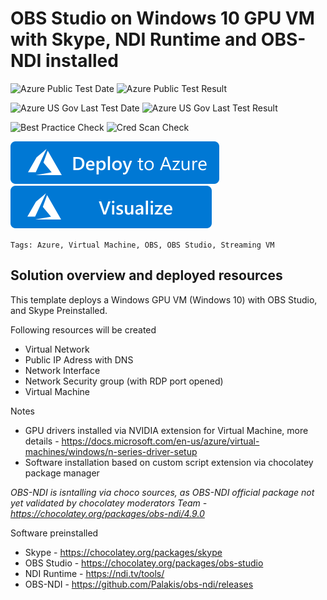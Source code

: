 # OBS Studio on Windows 10 GPU VM with Skype, NDI Runtime and OBS-NDI installed

![Azure Public Test Date](https://azurequickstartsservice.blob.core.windows.net/badges/obs-studio-stream-vm-chocolatey/PublicLastTestDate.svg)
![Azure Public Test Result](https://azurequickstartsservice.blob.core.windows.net/badges/obs-studio-stream-vm-chocolatey/PublicDeployment.svg)

![Azure US Gov Last Test Date](https://azurequickstartsservice.blob.core.windows.net/badges/obs-studio-stream-vm-chocolatey/FairfaxLastTestDate.svg)
![Azure US Gov Last Test Result](https://azurequickstartsservice.blob.core.windows.net/badges/obs-studio-stream-vm-chocolatey/FairfaxDeployment.svg)

![Best Practice Check](https://azurequickstartsservice.blob.core.windows.net/badges/obs-studio-stream-vm-chocolatey/BestPracticeResult.svg)
![Cred Scan Check](https://azurequickstartsservice.blob.core.windows.net/badges/obs-studio-stream-vm-chocolatey/CredScanResult.svg)


[![Deploy To Azure](https://raw.githubusercontent.com/Azure/azure-quickstart-templates/master/1-CONTRIBUTION-GUIDE/images/deploytoazure.svg?sanitize=true)](https://portal.azure.com/#create/Microsoft.Template/uri/https%3A%2F%2Fraw.githubusercontent.com%2FAzure%2Fazure-quickstart-templates%2Fmaster%2Fobs-studio-stream-vm-chocolatey%2Fazuredeploy.json)  [![Visualize](https://raw.githubusercontent.com/Azure/azure-quickstart-templates/master/1-CONTRIBUTION-GUIDE/images/visualizebutton.svg?sanitize=true)](http://armviz.io/#/?load=https%3A%2F%2Fraw.githubusercontent.com%2FAzure%2Fazure-quickstart-templates%2Fmaster%2Fobs-studio-stream-vm-chocolatey%2Fazuredeploy.json)

`Tags: Azure, Virtual Machine, OBS, OBS Studio, Streaming VM`

## Solution overview and deployed resources
This template deploys a Windows GPU VM (Windows 10) with OBS Studio, and Skype Preinstalled. 

Following resources will be created
- Virtual Network
- Public IP Adress with DNS
- Network Interface
- Network Security group (with RDP port opened)
- Virtual Machine

Notes
- GPU drivers installed via NVIDIA extension for Virtual Machine, more details - https://docs.microsoft.com/en-us/azure/virtual-machines/windows/n-series-driver-setup
- Software installation based on custom script extension via chocolatey package manager

*OBS-NDI is isntalling via choco sources, as OBS-NDI official package not yet validated by chocolatey moderators Team - https://chocolatey.org/packages/obs-ndi/4.9.0*


Software preinstalled
- Skype - https://chocolatey.org/packages/skype
- OBS Studio - https://chocolatey.org/packages/obs-studio
- NDI Runtime - https://ndi.tv/tools/
- OBS-NDI - https://github.com/Palakis/obs-ndi/releases